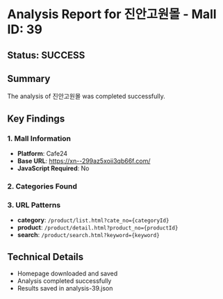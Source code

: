 # Analysis Report for 진안고원몰 - Mall ID: 39

## Status: SUCCESS

## Summary
The analysis of 진안고원몰 was completed successfully.

## Key Findings

### 1. Mall Information
- **Platform**: Cafe24
- **Base URL**: https://xn--299az5xoii3qb66f.com/
- **JavaScript Required**: No

### 2. Categories Found


### 3. URL Patterns
- **category**: `/product/list.html?cate_no={categoryId}`
- **product**: `/product/detail.html?product_no={productId}`
- **search**: `/product/search.html?keyword={keyword}`

## Technical Details
- Homepage downloaded and saved
- Analysis completed successfully
- Results saved in analysis-39.json
